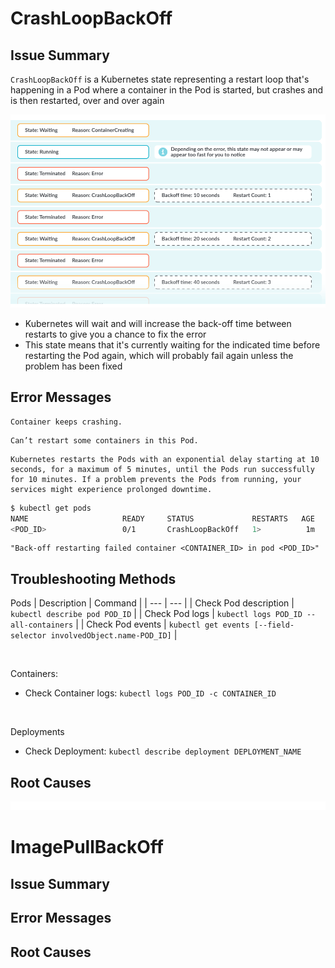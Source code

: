# CrashLoopBackOff

## Issue Summary

`CrashLoopBackOff` is a Kubernetes state representing a restart loop that's happening in a Pod where a container in the Pod is started, but crashes and is then restarted, over and over again

![](https://github.com/JonmarCorpuz/LetsLearn/blob/main/Assets/More%20Assets/Screenshot%202024-12-16%20220824.png)

- Kubernetes will wait and will increase the back-off time between restarts to give you a chance to fix the error
- This state means that it's currently waiting for the indicated time before restarting the Pod again, which will probably fail again unless the problem has been fixed

## Error Messages

```Text
Container keeps crashing.
```
```Text
Can’t restart some containers in this Pod.
```
```Text
Kubernetes restarts the Pods with an exponential delay starting at 10 seconds, for a maximum of 5 minutes, until the Pods run successfully for 10 minutes. If a problem prevents the Pods from running, your services might experience prolonged downtime.
```
```Bash
$ kubectl get pods
NAME                     READY     STATUS             RESTARTS   AGE
<POD_ID>                 0/1       CrashLoopBackOff   1>          1m
```
```Text
"Back-off restarting failed container <CONTAINER_ID> in pod <POD_ID>"
```

## Troubleshooting Methods

Pods
| Description | Command |
| --- | --- |
| Check Pod description | `kubectl describe pod POD_ID` |
| Check Pod logs | `kubectl logs POD_ID --all-containers` |
| Check Pod events | `kubectl get events [--field-selector involvedObject.name-POD_ID]` |

<br>

Containers:
- Check Container logs: `kubectl logs POD_ID -c CONTAINER_ID`

<br>

Deployments
- Check Deployment: `kubectl describe deployment DEPLOYMENT_NAME`

## Root Causes
  
![](https://github.com/JonmarCorpuz/LetsLearn/blob/main/Assets/Whitespace.png)

# ImagePullBackOff

## Issue Summary

## Error Messages

## Root Causes
